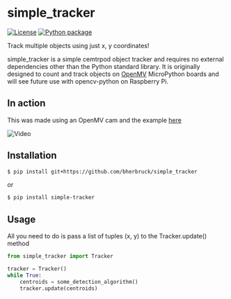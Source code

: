# simple_tracker

[license-image]: https://img.shields.io/npm/l/make-coverage-badge.svg
[license-url]: https://opensource.org/licenses/MIT

[ci-image]: https://github.com/bherbruck/simple_tracker/workflows/Python%20package/badge.svg
[ci-url]: https://github.com/bherbruck/simple_tracker/actions?query=workflow%3A%22Python+package%22

[![License][license-image]][license-url]
[![Python package][ci-image]][ci-url]

Track multiple objects using just x, y coordinates!

simple_tracker is a simple cemtrpod object tracker and requires no external dependencies other than the Python standard library. It is originally designed to count and track objects on [OpenMV](https://openmv.io/) MicroPython boards and will see future use with opencv-python on Raspberry Pi.

## In action

This was made using an OpenMV cam and the example [here](examples/openmv/simple_tracking.py)

![Video](docs/media/tacking3.gif)

## Installation
```bash
$ pip install git+https://github.com/bherbruck/simple_tracker
```
or
```bash
$ pip install simple-tracker
```
## Usage
All you need to do is pass a list of tuples (x, y) to the Tracker.update() method
```python
from simple_tracker import Tracker

tracker = Tracker()
while True:
    centroids = some_detection_algorithm()
    tracker.update(centroids)
```
